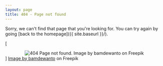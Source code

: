 ```yaml
---
layout: page
title: 404 - Page not found
---
```


Sorry, we can't find that page that you're looking for. You can try again by going [back to the homepage]({{ site.baseurl }}/).

[<center><img src="{{ site.baseurl }}/images/404.jpg" alt="404 Page not found. Image by bamdewanto on Freepik"/></center>]
<a href="https://www.freepik.com/free-vector/funny-error-404-background-design_1161579.htm#query=404%20funny&position=0&from_view=search&track=sph">Image by bamdewanto</a> on Freepik
